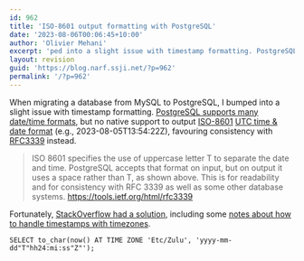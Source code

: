 ```yaml
---
id: 962
title: 'ISO-8601 output formatting with PostgreSQL'
date: '2023-08-06T00:06:45+10:00'
author: 'Olivier Mehani'
excerpt: 'ped into a slight issue with timestamp formatting. PostgreSQL supports many date/time formats, but no native support to output ISO-8601 UTC time & date format. Fortunately, StackOverflow had a solution, including some notes about how to handle timestamps with timezones.'
layout: revision
guid: 'https://blog.narf.ssji.net/?p=962'
permalink: '/?p=962'
---
```


When migrating a database from MySQL to PostgreSQL, I bumped into a slight issue with timestamp formatting. [PostgreSQL supports many date/time formats](<http://PostgreSQL supports many date/time formats>), but no native support to output [ISO-8601](https://www.iso.org/iso-8601-date-and-time-format.html) [UTC time &amp; date format](https://en.wikipedia.org/wiki/ISO_8601) (e.g., 2023-08-05T13:54:22Z), favouring consistency with [RFC3339](https://tools.ietf.org/html/rfc3339) instead.

> ISO 8601 specifies the use of uppercase letter T to separate the date and time. PostgreSQL accepts that format on input, but on output it uses a space rather than T, as shown above. This is for readability and for consistency with RFC 3339 as well as some other database systems. https://tools.ietf.org/html/rfc3339

Fortunately, [StackOverflow had a solution](https://stackoverflow.com/a/39009064), including some [notes about how to handle timestamps with timezones](https://stackoverflow.com/questions/39008759/select-timestamptz-as-utc-zulu-string#comment65370687_39009064).

```
SELECT to_char(now() AT TIME ZONE 'Etc/Zulu', 'yyyy-mm-dd"T"hh24:mi:ss"Z"');
```